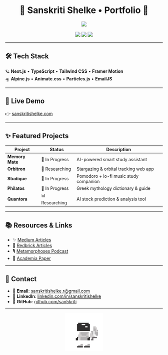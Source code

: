 <h1 align="center">🚀 Sanskriti Shelke • Portfolio 🚀</h1>

<p align="center">
  <img src="https://readme-typing-svg.herokuapp.com/?lines =AI%20%7C%20ML%20%7C%20Full%20Stack%20Developer;Crafting%20Solutions%20with%20Tech%20%26%20Creativity%20✨&center=true&size=24">
</p>

<p align="center">
  <a href="https://sanskritishelke.com"><img src="https://img.shields.io/badge/🌐%20Visit%20Live%20Site-6c87ea?style=for-the-badge"></a>
  <a href="https://github.com/san5kriti"><img src="https://img.shields.io/badge/GitHub-100000?style=for-the-badge&logo=github&logoColor=white&color=6c87ea"></a>
  <a href="mailto:sanskritishelke.r@gmail.com"><img src="https://img.shields.io/badge/Contact%20Me-6c87ea?style=for-the-badge&logo=gmail&logoColor=white"></a>
</p>

---

## 🛠️ Tech Stack

🪐 **Next.js** • **TypeScript** • **Tailwind CSS** • **Framer Motion**  
🛸 **Alpine.js** • **Animate.css** • **Particles.js** • **EmailJS**

---

## 🚀 Live Demo

👉 [sanskritishelke.com](https://sanskritishelke.com)

---

## ✨ Featured Projects

| Project        | Status      | Description                                      |
|----------------|-------------|--------------------------------------------------|
| **Memory Mate**   | 🚀 In Progress  | AI-powered smart study assistant                   |
| **Orbitron**      | 🔭 Researching  | Stargazing & orbital tracking web app              |
| **Studique**      | 📑 In Progress  | Pomodoro + lo-fi music study companion             |
| **Philatos**      | 📑 In Progress  | Greek mythology dictionary & guide                 |
| **Quantora**      | 📊 Researching  | AI stock prediction & analysis tool                |

---

## 📚 Resources & Links

- ✨ [Medium Articles](https://medium.com/@san5kriti)  
- 🔭 [Redbrick Articles](https://www.redbrick.me/author/sanskriti/)  
- 🎙️ [Metamorphoses Podcast](https://open.spotify.com/show/5FbN4lYxZUKf6oTQiBFSe3)  
- 📄 [Academia Paper](https://www.academia.edu/117276738/Pythons_Influence_On_The_Development_Of_Other_Programming_Languages)

---

## 💌 Contact

- 📧 **Email**: [sanskritishelke.r@gmail.com](mailto:sanskritishelke.r@gmail.com)  
- 💼 **LinkedIn**: [linkedin.com/in/sanskritishelke](https://www.linkedin.com/in/sanskritishelke/)  
- 🖤 **GitHub**: [github.com/san5kriti](https://github.com/san5kriti)

---

<p align="center">
  <img src="https://raw.githubusercontent.com/san5kriti/portfolio-website/main/public/astronaut.gif" width="120px" alt="astro gif" />
</p>
